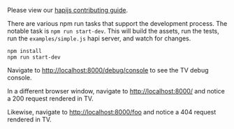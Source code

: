 Please view our [hapijs contributing guide](https://github.com/hapijs/hapi/blob/master/CONTRIBUTING.md).

There are various npm run tasks that support the development process.
The notable task is `npm run start-dev`. This will build the assets, 
run the tests, run the `examples/simple.js` hapi server, and watch for changes.

```
npm install
npm run start-dev
```

Navigate to [http://localhost:8000/debug/console](http://localhost:8000/debug/console) to see the TV debug console.

In a different browser window, navigate to [http://localhost:8000/](http://localhost:8000/) and
notice a 200 request rendered in TV.

Likewise, navigate to [http://localhost:8000/foo](http://localhost:8000/foo) and
notice a 404 request rendered in TV.
